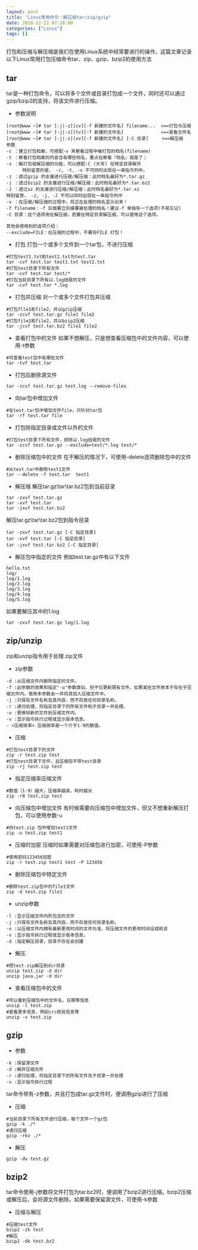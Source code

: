 ```yaml
---
layout: post
title: "Linux常用命令：解压缩tar/zip/gzip"
date: 2018-12-22 07:28:00
categories: ["Linux"]
tags: []
---
```

打包和压缩与解压缩是我们在使用Linux系统中经常要进行的操作，这篇文章记录以下Linux常用打包压缩命令tar、zip、gzip、bzip2的使用方法<!--more-->
## tar
tar是一种打包命令，可以将多个文件或目录打包成一个文件，同时还可以通过gzip/bzip2的支持，将该文件进行压缩。
- 参数说明

```shell
[root@www ~]# tar [-j|-z][cv][-f 新建的文件名] filename...  <==打包与压缩
[root@www ~]# tar [-j|-z][tv][-f 新建的文件名]              <==查看文件名
[root@www ~]# tar [-j|-z][xv][-f 新建的文件名] [-C 目录]     <==解压缩
参数
-c ：建立打包档案，可搭配-v 来察看过程中被打包的档名(filename)
-t ：察看打包档案的内容含有哪些档名，重点在察看『档名』就是了；
-x ：解打包或解压缩的功能，可以搭配-C (大写) 在特定目录解开
      特别留意的是， -c, -t, -x 不可同时出现在一串指令列中。
-z ：透过gzip 的支援进行压缩/解压缩：此时档名最好为*.tar.gz
-j ：透过bzip2 的支援进行压缩/解压缩：此时档名最好为*.tar.bz2
-J ：透过xz 的支援进行压缩/解压缩：此时档名最好为*.tar.xz
特别留意， -z, -j, -J 不可以同时出现在一串指令列中
-v ：在压缩/解压缩的过程中，将正在处理的档名显示出来！
-f filename：-f 后面要立刻接要被处理的档名！建议-f 单独写一个选项(不易忘记)
-C 目录：这个选项用在解压缩，若要在特定目录解压缩，可以使用这个选项。
 
其他会使用到的选项介绍：
--exclude=FILE：在压缩的过程中，不要将FILE 打包！
```

- 打包
打包一个或多个文件到一个tar包，不进行压缩
```shell
#打包test1.txt和test2.txt为test.tar
tar -cvf test.tar test1.txt test2.txt
#打包test目录下所有文件
tar -cvf test.tar test/*
#打包当前目录下所有以.log结尾的文件
tar -cvf test.tar *.log
```

- 打包并压缩
对一个或多个文件打包并压缩
```shell
#打包flle1和file2，并以gzip压缩
tar -zcvf test.tar.gz file1 file2
#打包file1和file2，并以bzip2压缩
tar -jcvf test.tar.bz2 file1 file2
```

- 查看打包中的文件
如果不想解压，只是想查看压缩包中的文件内容，可以使用-t参数
```shell
#可查看test包中有哪些文件
tar -tvf test.tar
```

- 打包后删除源文件
```shell
tar -zcvf test.tar.gz test.log --remove-files
```

- 向tar包中增加文件
```shell
#在test.tar包中增加文件file，只针对tar包
tar -rf test.tar file
```

- 打包除指定目录或文件以外的文件
```shell
#打包test目录下所有文件，排除以.log结尾的文件
tar -zcvf test.tar.gz --exclude=test/*.log test/*
```

- 删除压缩包中的文件
在不解压的情况下，可使用–delete选项删除包中的文件
```shell
#从test.tar中删除test1文件
tar --delete -f test.tar  test1
```

- 解压缩
解压tar.gz\tar\tar.bz2包到当前目录
```shell
tar -zxvf test.tar.gz
tar -xvf test.tar
tar -jxvf test.tar.bz2
```
解压tar.gz\tar\tar.bz2包到指令目录
```shell
tar -zxvf test.tar.gz [-C 指定目录]
tar -xvf test.tar [-C 指定目录]
tar -jxvf test.tar.bz2 [-C 指定目录]
```

- 解压包中指定的文件
例如test.tar.gz中有以下文件
```
hello.txt
log/
log/1.log
log/2.log
log/3.log
log/4.log
log/5.log
```
如果要解压其中的1.log
```shell
tar -zxvf test.tar.gz log/1.log
```

## zip/unzip
zip和unzip指令用于处理.zip文件
- zip参数

```shell
-d :从压缩文件内删除指定的文件。
-f :此参数的效果和指定"-u"参数类似，但不仅更新既有文件，如果某些文件原本不存在于压缩文件内，使用本参数会一并将其加入压缩文件中。
-j :只保存文件名称及其内容，而不存放任何目录名称。
-r :递归处理，将指定目录下的所有文件和子目录一并处理。
-u :更换较新的文件到压缩文件内。
-v :显示指令执行过程或显示版本信息。
- <压缩效率> 压缩效率是一个介于1-9的数值。
```

- 压缩
```shell
#打包test目录下的文件
zip -r test.zip test
#打包test目录下文件，且压缩包不带test目录
zip -rj test.zip test
```
- 指定压缩率压缩文件
```shell
#数值（1-9）越大，压缩率越高，耗时越长
zip -r8 test.zip test
```
- 向压缩包中增加文件
有时候需要向压缩包中增加文件，但又不想重新解压打包，可以使用参数-u
```shell
#向test.zip 包中增加test1文件
zip -u test.zip test1
```
- 压缩时加密
压缩时如果需要对压缩包进行加密，可使用-P参数
```shell
#使用密码123456加密
zip -r test.zip test1 test -P 123456 
```
- 删除压缩包中特定文件
```shell
#删除test.zip包中的file1文件
zip -d test.zip file1
```
- unzip参数
```shell
-l :显示压缩文件内所包含的文件
-j :只保存文件名称及其内容，而不存放任何目录名称。
-o :以压缩文件内拥有最新更改时间的文件为准，将压缩文件的更改时间设成和该
-v :显示指令执行过程或显示版本信息。
-d :指定解压目录，目录不存在会创建
```
- 解压
```shell
#把test.zip解压到dir目录
unzip test.zip -d dir
unzip java.jar -d dir
```
- 查看压缩包中的文件
```shell
#可以看到压缩包中的文件名，日期等信息
unzip -l test.zip
#查看更多信息，例如crc校验信息等
unzip -v test.zip
```

## gzip
- 参数
```shell
-k :保留源文件
-d :解开压缩文件
-r :递归处理，将指定目录下的所有文件及子目录一并处理
-v :显示指令执行过程
```
tar命令带有-z参数，并且打包成tar.gz文件时，便调用gzip进行了压缩
- 压缩
```shell
#当前目录下所有文件进行压缩，每个文件一个gz包
gzip -k ./*
#递归压缩
gzip -rkv ./*
```
- 解压
```shell
gzip -dv test.gz
```

## bzip2
tar命令使用-j参数将文件打包为tar.bz2时，便调用了bzip2进行压缩。bzip2压缩或解压后，会将源文件删除。如果需要保留源文件，可使用-k参数
- 压缩与解压
```shell
#压缩test文件
bzip2 -zk test
#解压
bzip2 -dk test.bz2
```